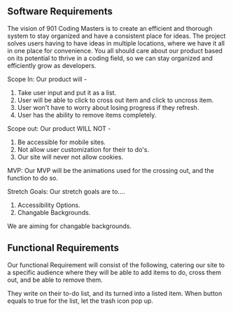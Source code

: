 ## Software Requirements

The vision of 901 Coding Masters is to create an efficient and thorough system to stay organized and have a consistent place for ideas. The project solves users having to have ideas in multiple locations, where we have it all in one place for convenience. You all should care about our product based on its potential to thrive in a coding field, so we can stay organized and efficiently grow as developers.

Scope In: Our product will -
1. Take user input and put it as a list.
2. User will be able to click to cross out item and click to uncross item.
3. User won't have to worry about losing progress if they refresh.
4. User has the ability to remove items completely.

Scope out: Our product WILL NOT - 
1. Be accessible for mobile sites.
2. Not allow user customization for their to do's.
3. Our site will never not allow cookies.

MVP: Our MVP will be the animations used for the crossing out, and the function to do so.

Stretch Goals:
Our stretch goals are to....

1. Accessibility Options.
2. Changable Backgrounds.

We are aiming for changable backgrounds.

## Functional Requirements

Our functional Requirement will consist of the following, catering our site to a specific audience where they will be able to add items to do, cross them out, and be able to remove them.

They write on their to-do list, and its turned into a listed item. When button equals to true for the list, let the trash icon pop up.



